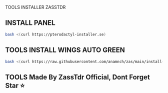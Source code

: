 TOOLS INSTALLER ZASSTDR

## INSTALL PANEL
```sh
bash <(curl https://pterodactyl-installer.se)
```

## TOOLS INSTALL WINGS AUTO GREEN
```sh
bash <(curl https://raw.githubusercontent.com/anamnch/zas/main/install-wings.sh)
```


## TOOLS Made By ZassTdr Official, Dont Forget Star ⭐
